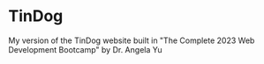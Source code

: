 # TinDog
My version of the TinDog website built in "The Complete 2023 Web Development Bootcamp" by Dr. Angela Yu
